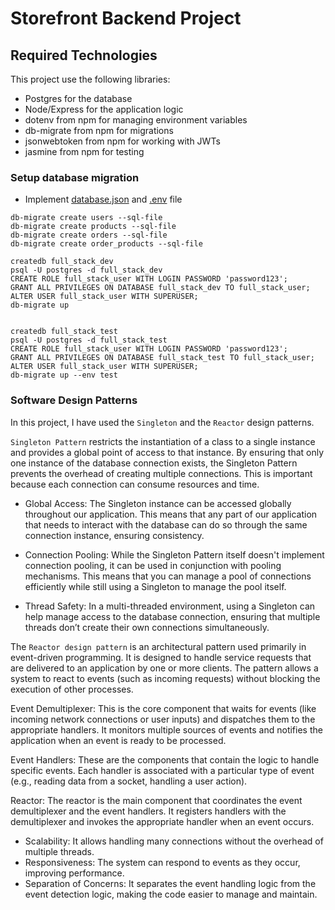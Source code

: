 # Storefront Backend Project

## Required Technologies

This project use the following libraries:

- Postgres for the database
- Node/Express for the application logic
- dotenv from npm for managing environment variables
- db-migrate from npm for migrations
- jsonwebtoken from npm for working with JWTs
- jasmine from npm for testing

### Setup database migration

- Implement [database.json](./database.json) and [.env](.env) file

```
db-migrate create users --sql-file
db-migrate create products --sql-file
db-migrate create orders --sql-file
db-migrate create order_products --sql-file

createdb full_stack_dev
psql -U postgres -d full_stack_dev
CREATE ROLE full_stack_user WITH LOGIN PASSWORD 'password123';
GRANT ALL PRIVILEGES ON DATABASE full_stack_dev TO full_stack_user;
ALTER USER full_stack_user WITH SUPERUSER;
db-migrate up


createdb full_stack_test
psql -U postgres -d full_stack_test
CREATE ROLE full_stack_user WITH LOGIN PASSWORD 'password123';
GRANT ALL PRIVILEGES ON DATABASE full_stack_test TO full_stack_user;
ALTER USER full_stack_user WITH SUPERUSER;
db-migrate up --env test
```

### Software Design Patterns

In this project, I have used the `Singleton` and the `Reactor` design patterns.

`Singleton Pattern` restricts the instantiation of a class to a single instance and provides a global point of access to that instance. By ensuring that only one instance of the database connection exists, the Singleton Pattern prevents the overhead of creating multiple connections. This is important because each connection can consume resources and time.

- Global Access: The Singleton instance can be accessed globally throughout our application. This means that any part of our application that needs to interact with the database can do so through the same connection instance, ensuring consistency.

- Connection Pooling: While the Singleton Pattern itself doesn't implement connection pooling, it can be used in conjunction with pooling mechanisms. This means that you can manage a pool of connections efficiently while still using a Singleton to manage the pool itself.

- Thread Safety: In a multi-threaded environment, using a Singleton can help manage access to the database connection, ensuring that multiple threads don’t create their own connections simultaneously.

The `Reactor design pattern` is an architectural pattern used primarily in event-driven programming. It is designed to handle service requests that are delivered to an application by one or more clients. The pattern allows a system to react to events (such as incoming requests) without blocking the execution of other processes.

Event Demultiplexer: This is the core component that waits for events (like incoming network connections or user inputs) and dispatches them to the appropriate handlers. It monitors multiple sources of events and notifies the application when an event is ready to be processed.

Event Handlers: These are the components that contain the logic to handle specific events. Each handler is associated with a particular type of event (e.g., reading data from a socket, handling a user action).

Reactor: The reactor is the main component that coordinates the event demultiplexer and the event handlers. It registers handlers with the demultiplexer and invokes the appropriate handler when an event occurs.

- Scalability: It allows handling many connections without the overhead of multiple threads.
- Responsiveness: The system can respond to events as they occur, improving performance.
- Separation of Concerns: It separates the event handling logic from the event detection logic, making the code easier to manage and maintain.

